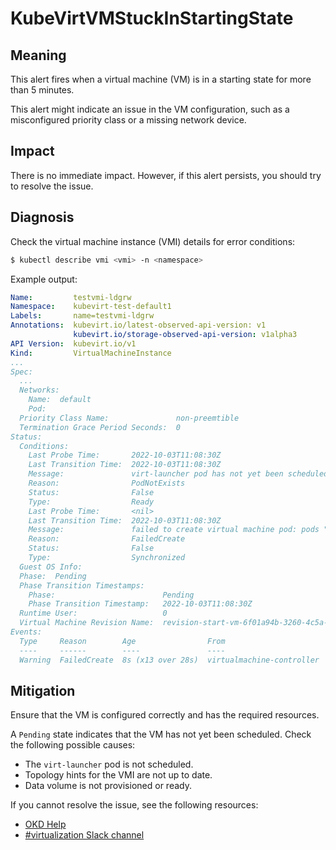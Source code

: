 # KubeVirtVMStuckInStartingState
<!-- Edited by apinnick, Nov 2022 -->

## Meaning

This alert fires when a virtual machine (VM) is in a starting state for more than 5 minutes.

This alert might indicate an issue in the VM configuration, such as a misconfigured priority class or a missing network device.

## Impact

There is no immediate impact. However, if this alert persists, you should try to resolve the issue.

## Diagnosis

Check the virtual machine instance (VMI) details for error conditions:
```bash
$ kubectl describe vmi <vmi> -n <namespace>
```
Example output:
```yaml
Name:         testvmi-ldgrw
Namespace:    kubevirt-test-default1
Labels:       name=testvmi-ldgrw
Annotations:  kubevirt.io/latest-observed-api-version: v1
              kubevirt.io/storage-observed-api-version: v1alpha3
API Version:  kubevirt.io/v1
Kind:         VirtualMachineInstance
...
Spec:
  ...
  Networks:
    Name:  default
    Pod:
  Priority Class Name:               non-preemtible
  Termination Grace Period Seconds:  0
Status:
  Conditions:
    Last Probe Time:       2022-10-03T11:08:30Z
    Last Transition Time:  2022-10-03T11:08:30Z
    Message:               virt-launcher pod has not yet been scheduled
    Reason:                PodNotExists
    Status:                False
    Type:                  Ready
    Last Probe Time:       <nil>
    Last Transition Time:  2022-10-03T11:08:30Z
    Message:               failed to create virtual machine pod: pods "virt-launcher-testvmi-ldgrw-" is forbidden: no PriorityClass with name non-preemtible was found
    Reason:                FailedCreate
    Status:                False
    Type:                  Synchronized
  Guest OS Info:
  Phase:  Pending
  Phase Transition Timestamps:
    Phase:                        Pending
    Phase Transition Timestamp:   2022-10-03T11:08:30Z
  Runtime User:                   0
  Virtual Machine Revision Name:  revision-start-vm-6f01a94b-3260-4c5a-bbe5-dc98d13e6bea-1
Events:
  Type     Reason        Age                From                       Message
  ----     ------        ----               ----                       -------
  Warning  FailedCreate  8s (x13 over 28s)  virtualmachine-controller  Error creating pod: pods "virt-launcher-testvmi-ldgrw-" is forbidden: no PriorityClass with name non-preemtible was found
```

## Mitigation

Ensure that the VM is configured correctly and has the required resources.

A `Pending` state indicates that the VM has not yet been scheduled. Check the following possible causes:

- The `virt-launcher` pod is not scheduled.
- Topology hints for the VMI are not up to date.
- Data volume is not provisioned or ready.

<!--DS: If you cannot resolve the issue, log in to the link:https://access.redhat.com[Customer Portal] and open a support case, attaching the artifacts gathered during the Diagnosis procedure.-->
<!--USstart-->
If you cannot resolve the issue, see the following resources:

- [OKD Help](https://www.okd.io/help/)
- [#virtualization Slack channel](https://kubernetes.slack.com/channels/virtualization)
<!--USend-->

